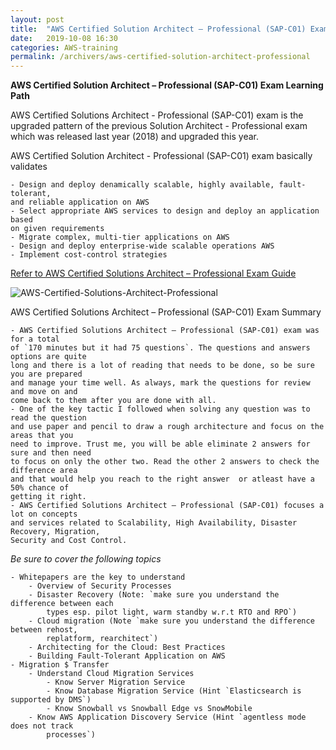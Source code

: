```yaml
---
layout: post
title:  "AWS Certified Solution Architect – Professional (SAP-C01) Exam Learning Path"
date:   2019-10-08 16:30
categories: AWS-training
permalink: /archivers/aws-certified-solution-architect-professional
---
```


**AWS Certified Solution Architect – Professional (SAP-C01) Exam Learning Path**

AWS Certified Solutions Architect - Professional (SAP-C01) exam is the upgraded pattern of the previous Solution Architect - Professional exam which was released last year (2018) and upgraded this year.

AWS Certified Solution Architect - Professional (SAP-C01) exam basically validates

	- Design and deploy denamically scalable, highly available, fault-tolerant, 
	and reliable application on AWS
	- Select appropriate AWS services to design and deploy an application based 
	on given requirements
	- Migrate complex, multi-tier applications on AWS
	- Design and deploy enterprise-wide scalable operations AWS
	- Implement cost-control strategies

[Refer to AWS Certified Solutions Architect – Professional Exam Guide](https://d1.awsstatic.com/training-and-certification/docs-sa-pro/AWS_Certified_Solutions_Architect_Professional-Exam_Guide_EN_1.2.pdf)

![AWS-Certified-Solutions-Architect-Professional](../../images/AWS-Certified-Solutions-Architect-Professional-SAP-C01-Exam-Domains-1024x305.png)

AWS Certified Solutions Architect – Professional (SAP-C01) Exam Summary

	- AWS Certified Solutions Architect – Professional (SAP-C01) exam was for a total 
	of `170 minutes but it had 75 questions`. The questions and answers options are quite 
	long and there is a lot of reading that needs to be done, so be sure you are prepared 
	and manage your time well. As always, mark the questions for review and move on and 
	come back to them after you are done with all.
	- One of the key tactic I followed when solving any question was to read the question 
	and use paper and pencil to draw a rough architecture and focus on the areas that you 
	need to improve. Trust me, you will be able eliminate 2 answers for  sure and then need 
	to focus on only the other two. Read the other 2 answers to check the difference area 
	and that would help you reach to the right answer  or atleast have a 50% chance of 
	getting it right.
	- AWS Certified Solutions Architect – Professional (SAP-C01) focuses a lot on concepts 
	and services related to Scalability, High Availability, Disaster Recovery, Migration, 
	Security and Cost Control.

*Be sure to cover the following topics*

	- Whitepapers are the key to understand
		- Overview of Security Processes
		- Disaster Recovery (Note: `make sure you understand the difference between each 
			types esp. pilot light, warm standby w.r.t RTO and RPO`)
		- Cloud migration (Note `make sure you understand the difference between rehost, 
			replatform, rearchitect`)
		- Architecting for the Cloud: Best Practices
		- Building Fault-Tolerant Application on AWS
	- Migration $ Transfer
		- Understand Cloud Migration Services 
			- Know Server Migration Service
			- Know Database Migration Service (Hint `Elasticsearch is supported by DMS`)
			- Know Snowball vs Snowball Edge vs SnowMobile
		- Know AWS Application Discovery Service (Hint `agentless mode does not track 
			processes`)


